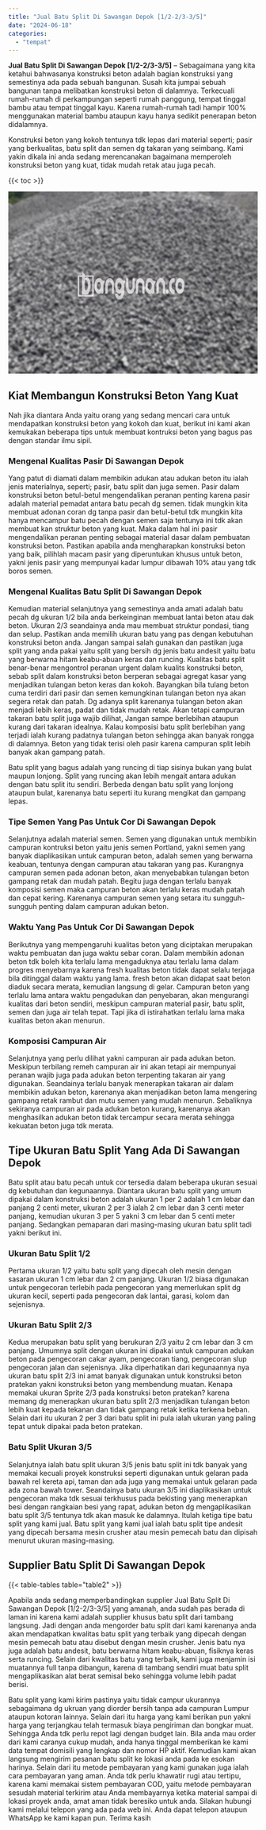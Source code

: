 ```yaml
---
title: "Jual Batu Split Di Sawangan Depok [1/2-2/3-3/5]"
date: "2024-06-18"
categories: 
  - "tempat"
---
```


**Jual Batu Split Di Sawangan Depok \[1/2-2/3-3/5\]** – Sebagaimana yang kita ketahui bahwasanya konstruksi beton adalah bagian konstruksi yang semestinya ada pada sebuah bangunan. Susah kita jumpai sebuah bangunan tanpa melibatkan konstruksi beton di dalamnya. Terkecuali rumah-rumah di perkampungan seperti rumah panggung, tempat tinggal bambu atau tempat tinggal kayu. Karena rumah-rumah tadi hampir 100% menggunakan material bambu ataupun kayu hanya sedikit penerapan beton didalamnya.

Konstruksi beton yang kokoh tentunya tdk lepas dari material seperti; pasir yang berkualitas, batu split dan semen dg takaran yang seimbang. Kami yakin dikala ini anda sedang merencanakan bagaimana memperoleh konstruksi beton yang kuat, tidak mudah retak atau juga pecah.

{{< toc >}}

![Jual Batu Split Di Sawangan Depok [1/2-2/3-3/5]](/images/jual-batu-split-10.png)

## Kiat Membangun Konstruksi Beton Yang Kuat

Nah jika diantara Anda yaitu orang yang sedang mencari cara untuk mendapatkan konstruksi beton yang kokoh dan kuat, berikut ini kami akan kemukakan beberapa tips untuk membuat kontruksi beton yang bagus pas dengan standar ilmu sipil.

### Mengenal Kualitas Pasir Di Sawangan Depok

Yang patut di diamati dalam membikin adukan atau adukan beton itu ialah jenis materialnya, seperti; pasir, batu split dan juga semen. Pasir dalam konstruksi beton betul-betul mengendalikan peranan penting karena pasir adalah material pemadat antara batu pecah dg semen. tidak mungkin kita membuat adonan coran dg tanpa pasir dan betul-betul tdk mungkin kita hanya mencampur batu pecah dengan semen saja tentunya ini tdk akan membuat kan struktur beton yang kuat. Maka dalam hal ini pasir mengendalikan peranan penting sebagai material dasar dalam pembuatan konstruksi beton. Pastikan apabila anda mengharapkan konstruksi beton yang baik, pilihlah macam pasir yang diperuntukan khusus untuk beton, yakni jenis pasir yang mempunyai kadar lumpur dibawah 10% atau yang tdk boros semen.

### Mengenal Kualitas Batu Split Di Sawangan Depok

Kemudian material selanjutnya yang semestinya anda amati adalah batu pecah dg ukuran 1/2 bila anda berkeinginan membuat lantai beton atau dak beton. Ukuran 2/3 seandainya anda mau membuat struktur pondasi, tiang dan selup. Pastikan anda memilih ukuran batu yang pas dengan kebutuhan konstruksi beton anda. Jangan sampai salah gunakan dan pastikan juga split yang anda pakai yaitu split yang bersih dg jenis batu andesit yaitu batu yang berwarna hitam keabu-abuan keras dan runcing. Kualitas batu split benar-benar mengontrol peranan urgent dalam kualits konstruksi beton, sebab split dalam konstruksi beton berperan sebagai agregat kasar yang menjadikan tulangan beton keras dan kokoh. Bayangkan bila tulang beton cuma terdiri dari pasir dan semen kemungkinan tulangan beton nya akan segera retak dan patah. Dg adanya split karenanya tulangan beton akan menjadi lebih keras, padat dan tidak mudah retak. Akan tetapi campuran takaran batu split juga wajib dilihat, Jangan sampe berlebihan ataupun kurang dari takaran idealnya. Kalau komposisi batu split berlebihan yang terjadi ialah kurang padatnya tulangan beton sehingga akan banyak rongga di dalamnya. Beton yang tidak terisi oleh pasir karena campuran split lebih banyak akan gampang patah.

Batu split yang bagus adalah yang runcing di tiap sisinya bukan yang bulat maupun lonjong. Split yang runcing akan lebih mengait antara adukan dengan batu split itu sendiri. Berbeda dengan batu split yang lonjong ataupun bulat, karenanya batu seperti itu kurang mengikat dan gampang lepas.

### Tipe Semen Yang Pas Untuk Cor Di Sawangan Depok

Selanjutnya adalah material semen. Semen yang digunakan untuk membikin campuran kontruksi beton yaitu jenis semen Portland, yakni semen yang banyak diaplikasikan untuk campuran beton, adalah semen yang berwarna keabuan, tentunya dengan campuran atau takaran yang pas. Kurangnya campuran semen pada adonan beton, akan menyebabkan tulangan beton gampang retak dan mudah patah. Begitu juga dengan terlalu banyak komposisi semen maka campuran beton akan terlalu keras mudah patah dan cepat kering. Karenanya campuran semen yang setara itu sungguh-sungguh penting dalam campuran adukan beton.

### Waktu Yang Pas Untuk Cor Di Sawangan Depok

Berikutnya yang mempengaruhi kualitas beton yang diciptakan merupakan waktu pembuatan dan juga waktu sebar coran. Dalam membikin adonan beton tdk boleh kita terlalu lama mengaduknya atau terlalu lama dalam progres menyebarnya karena fresh kualitas beton tidak dapat selalu terjaga bila ditinggal dalam waktu yang lama. fresh beton akan didapat saat beton diaduk secara merata, kemudian langsung di gelar. Campuran beton yang terlalu lama antara waktu pengadukan dan penyebaran, akan mengurangi kualitas dari beton sendiri, meskipun campuran material pasir, batu split, semen dan juga air telah tepat. Tapi jika di istirahatkan terlalu lama maka kualitas beton akan menurun.

### Komposisi Campuran Air

Selanjutnya yang perlu dilihat yakni campuran air pada adukan beton. Meskipun terbilang remeh campuran air ini akan tetapi air mempunyai peranan wajib juga pada adukan beton terpenting takaran air yang digunakan. Seandainya terlalu banyak menerapkan takaran air dalam membikin adukan beton, karenanya akan menjadikan beton lama mengering gampang retak rambut dan mutu semen yang mudah menurun. Sebaliknya sekiranya campuran air pada adukan beton kurang, karenanya akan menghasilkan adukan beton tidak tercampur secara merata sehingga kekuatan beton juga tdk merata.

## Tipe Ukuran Batu Split Yang Ada Di Sawangan Depok

Batu split atau batu pecah untuk cor tersedia dalam beberapa ukuran sesuai dg kebutuhan dan kegunaannya. Diantara ukuran batu split yang umum dipakai dalam konstruksi beton adalah ukuran 1 per 2 adalah 1 cm lebar dan panjang 2 centi meter, ukuran 2 per 3 ialah 2 cm lebar dan 3 centi meter panjang, kemudian ukuran 3 per 5 yakni 3 cm lebar dan 5 centi meter panjang. Sedangkan pemaparan dari masing-masing ukuran batu split tadi yakni berikut ini.

### Ukuran Batu Split 1/2

Pertama ukuran 1/2 yaitu batu split yang dipecah oleh mesin dengan sasaran ukuran 1 cm lebar dan 2 cm panjang. Ukuran 1/2 biasa digunakan untuk pengecoran terlebih pada pengecoran yang memerlukan split dg ukuran kecil, seperti pada pengecoran dak lantai, garasi, kolom dan sejenisnya.

### Ukuran Batu Split 2/3

Kedua merupakan batu split yang berukuran 2/3 yaitu 2 cm lebar dan 3 cm panjang. Umumnya split dengan ukuran ini dipakai untuk campuran adukan beton pada pengecoran cakar ayam, pengecoran tiang, pengecoran slup pengecoran jalan dan sejenisnya. Jika diperhatikan dari kegunaannya nya ukuran batu split 2/3 ini amat banyak digunakan untuk konstruksi beton pratekan yakni konstruksi beton yang membendung muatan. Kenapa memakai ukuran Sprite 2/3 pada konstruksi beton pratekan? karena memang dg menerapkan ukuran batu split 2/3 menjadikan tulangan beton lebih kuat kepada tekanan dan tidak gampang retak ketika terkena beban. Selain dari itu ukuran 2 per 3 dari batu split ini pula ialah ukuran yang paling tepat untuk dipakai pada beton pratekan.

### Batu Split Ukuran 3/5

Selanjutnya ialah batu split ukuran 3/5 jenis batu split ini tdk banyak yang memakai kecuali proyek konstruksi seperti digunakan untuk gelaran pada bawah rel kereta api, taman dan ada juga yang memakai untuk gelaran pada ada zona bawah tower. Seandainya batu ukuran 3/5 ini diaplikasikan untuk pengecoran maka tdk sesuai terkhusus pada bekisting yang menerapkan besi dengan rangkaian besi yang rapat, adukan beton dg mengaplikasikan batu split 3/5 tentunya tdk akan masuk ke dalamnya. Itulah ketiga tipe batu split yang kami jual. Batu split yang kami jual ialah batu split tipe andesit yang dipecah bersama mesin crusher atau mesin pemecah batu dan dipisah menurut ukuran masing-masing.

## Supplier Batu Split Di Sawangan Depok

{{< table-tables table="table2" >}}

Apabila anda sedang memperbandingkan supplier Jual Batu Split Di Sawangan Depok \[1/2-2/3-3/5\] yang amanah, anda sudah pas berada di laman ini karena kami adalah supplier khusus batu split dari tambang langsung. Jadi dengan anda mengorder batu split dari kami karenanya anda akan mendapatkan kwalitas batu split yang terbaik yang dipecah dengan mesin pemecah batu atau disebut dengan mesin crusher. Jenis batu nya juga adalah batu andesit, batu berwarna hitam keabu-abuan, fisiknya keras serta runcing. Selain dari kwalitas batu yang terbaik, kami juga menjamin isi muatannya full tanpa dibangun, karena di tambang sendiri muat batu split mengaplikasikan alat berat semisal beko sehingga volume lebih padat berisi.

Batu split yang kami kirim pastinya yaitu tidak campur ukurannya sebagaimana dg ukruan yang diorder bersih tanpa ada campuran Lumpur ataupun kotoran lainnya. Selain dari itu harga yang kami berikan pun yakni harga yang terjangkau telah termasuk biaya pengiriman dan bongkar muat. Sehingga Anda tdk perlu repot lagi dengan budget lain. Bila anda mau order dari kami caranya cukup mudah, anda hanya tinggal memberikan ke kami data tempat domisili yang lengkap dan nomor HP aktif. Kemudian kami akan langsung mengirim pesanan batu split ke lokasi anda pada ke esokan harinya. Selain dari itu metode pembayaran yang kami gunakan juga ialah cara pembayaran yang aman. Anda tdk perlu khawatir rugi atau tertipu, karena kami memakai sistem pembayaran COD, yaitu metode pembayaran sesudah material terkirim atau Anda membayarnya ketika material sampai di lokasi proyek anda, amat aman tidak beresiko untuk anda. Silakan hubungi kami melalui telepon yang ada pada web ini. Anda dapat telepon ataupun WhatsApp ke kami kapan pun. Terima kasih
